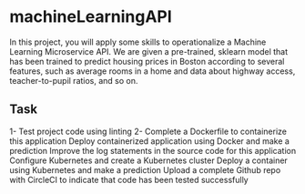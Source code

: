 # machineLearningAPI
In this project, you will apply some skills to operationalize a Machine Learning Microservice API. We are given a pre-trained, sklearn model that has been trained to predict housing prices in Boston according to several features, such as average rooms in a home and data about highway access, teacher-to-pupil ratios, and so on.

## Task
  1- Test project code using linting
  2- Complete a Dockerfile to containerize this application
  Deploy containerized application using Docker and make a prediction
  Improve the log statements in the source code for this application
  Configure Kubernetes and create a Kubernetes cluster
  Deploy a container using Kubernetes and make a prediction
  Upload a complete Github repo with CircleCI to indicate that code has been tested successfully
